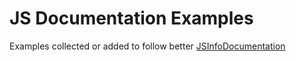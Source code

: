 # JS Documentation Examples
Examples collected or added to follow better [JSInfoDocumentation](https://javascript.info/)
